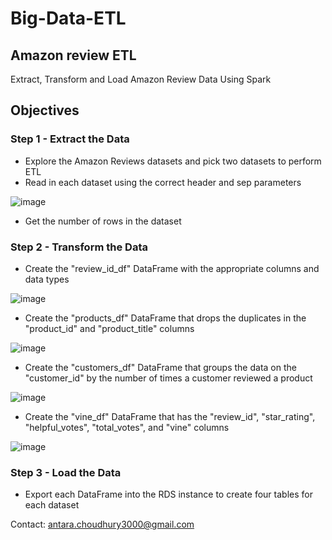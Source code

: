 # Big-Data-ETL
## Amazon review ETL
Extract, Transform and Load Amazon Review Data Using Spark

## Objectives
### Step 1 - Extract the Data
- Explore the Amazon Reviews datasets and pick two datasets to perform ETL
- Read in each dataset using the correct header and sep parameters

![image](https://github.com/antara2022/Big-Data-ETL/assets/112270155/d1bd7778-b1e6-416d-809e-dfc5f9ddef55)

- Get the number of rows in the dataset
### Step 2 - Transform the Data
- Create the "review_id_df" DataFrame with the appropriate columns and data types

![image](https://github.com/antara2022/Big-Data-ETL/assets/112270155/da930deb-3075-4057-8707-56b3003f0658)

- Create the "products_df" DataFrame that drops the duplicates in the "product_id" and "product_title" columns

![image](https://github.com/antara2022/Big-Data-ETL/assets/112270155/932d8152-e51d-4278-a388-b770246321ec)

- Create the "customers_df" DataFrame that groups the data on the "customer_id" by the number of times a customer reviewed a product

![image](https://github.com/antara2022/Big-Data-ETL/assets/112270155/3520bf3c-5993-4c01-a5bf-8830b5ba7b41)

- Create the "vine_df" DataFrame that has the "review_id", "star_rating", "helpful_votes", "total_votes", and "vine" columns

![image](https://github.com/antara2022/Big-Data-ETL/assets/112270155/8609a912-e80b-4eeb-9fa2-6314763e12ab)

### Step 3 - Load the Data
- Export each DataFrame into the RDS instance to create four tables for each dataset

Contact: antara.choudhury3000@gmail.com
